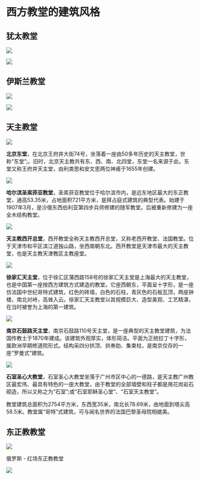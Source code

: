 # 西方教堂的建筑风格

## 犹太教堂

![](http://d.hiphotos.baidu.com/baike/c0%3Dbaike116%2C5%2C5%2C116%2C38/sign=62810ea6f503738dca470470d272db34/6f061d950a7b0208a0744ee761d9f2d3572cc873.jpg)

![](http://d.hiphotos.baidu.com/baike/c0%3Dbaike80%2C5%2C5%2C80%2C26/sign=6990783b918fa0ec6bca6c5f47fe328b/2cf5e0fe9925bc315720bb905edf8db1cb1370bc.jpg)

## 伊斯兰教堂

![](http://img2.imgtn.bdimg.com/it/u=2177668534,800841676&fm=21&gp=0.jpg)

![](http://s8.sinaimg.cn/bmiddle/493574c18f6e588f27607)

## 天主教堂

![](http://www.chinapp.com/uploadfile/2013/0905/20130905105710655.jpg)

**北京东堂**，在北京王府井大街74号，坐落着一座由50多年历史的天主教堂，世称“东堂”;。旧时，北京天主教共有东、西、南、北四堂，东堂一名来源于此。东堂又称王府井天主堂，由利类思和安文思两位神甫于1655年创建。

![](http://www.chinapp.com/uploadfile/2013/0905/20130905105712401.jpg)

**哈尔滨圣索菲亚教堂**，圣索菲亚教堂位于哈尔滨市内，是远东地区最大的东正教堂，通高53.35米，占地面积721平方米，是拜占庭式建筑的典型代表。始建于1907年3月，是沙俄东西伯利亚第四步兵师修建的随军教堂。后被重新修建为一座全木结构教堂。

![](http://www.chinapp.com/uploadfile/2013/0905/20130905105717492.jpg)

**天主教西开总堂**，西开教堂全称天主教西开总堂，又称老西开教堂、法国教堂。位于天津市和平区滨江道独山路，坐西南朝东北。西开教堂是天津市最大的天主教堂，也是天主教天津教区主教座堂。

![](http://www.chinapp.com/uploadfile/2013/0905/20130905105719454.jpg)

**徐家汇天主堂**，位于徐汇区蒲西路158号的徐家汇天主堂是上海最大的天主教堂，也是中国第一座按西方建筑方式建造的教堂。它座西朝东，平面呈十字形，是一座仿法国中世纪哥特式建筑，红色的砖墙，白色的石柱，青灰色的石板瓦顶，两座钟楼，南北对峙，高耸入云。徐家汇天主教堂以其规模巨大、造型美观、工艺精湛，在当时被誉为上海的第一建筑。

![](http://www.chinapp.com/uploadfile/2014/0917/20140917091347685.png)

**南京石鼓路天主堂**，南京石鼓路110号天主堂，是一座典型的天主教堂建筑，为法国传教士于1870年建成。该建筑外观厚实，体形简洁。平面为正统拉丁十字形，属欧洲早期修道院形式。结构采四分拱顶、拱券肋、集束柱，是南京仅存的一座“罗曼式”建筑。

![](http://www.chinapp.com/uploadfile/2014/0917/20140917091848135.png)

**石室圣心大教堂**，石室圣心大教堂坐落于广州市区中心的一德路，是天主教广州教区最宏伟、最具有特色的一座大教堂，由于教堂的全部墙壁和柱子都是用花岗岩石砌造，所以又称之为“石室”;或“石室耶稣圣心堂”、“石室天主教堂”。

教堂建筑总面积为2754平方米，东西宽35米，南北长78.69米，由地面到塔尖高58.5米。教堂属“哥特”式建筑，可与闻名世界的法国巴黎圣母院相媲美。

## 东正教教堂

![](http://tupian.nwpu.edu.cn/images/12/03/12/3cqzoefsk0/20101104152116791097.jpg)

俄罗斯 - 红场东正教教堂

![](http://pic29.nipic.com/20130529/7199530_152703386133_2.jpg)